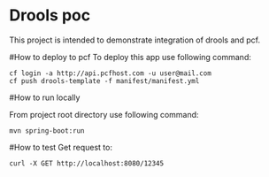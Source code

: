 # Drools poc
This project is intended to demonstrate integration of drools and pcf.

#How to deploy to pcf
To deploy this app use following command:

```
cf login -a http://api.pcfhost.com -u user@mail.com
cf push drools-template -f manifest/manifest.yml
```
#How to run locally

From project root directory use following command:
```
mvn spring-boot:run

```

#How to test
Get request to:

```
curl -X GET http://localhost:8080/12345
```
